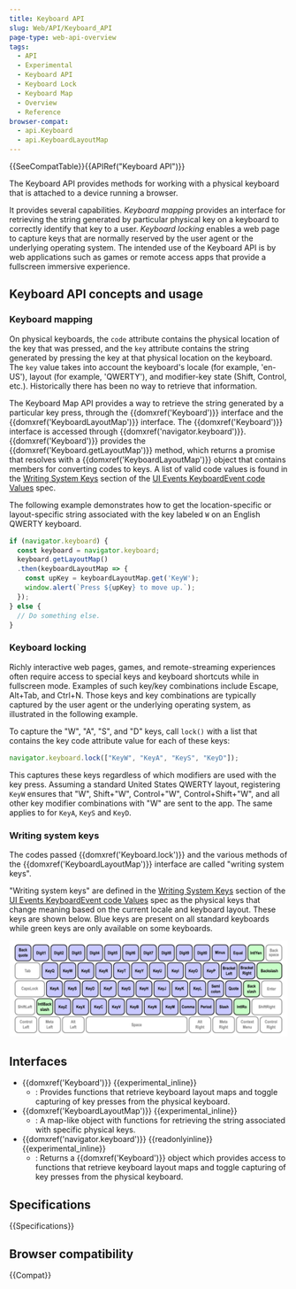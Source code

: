 ```yaml
---
title: Keyboard API
slug: Web/API/Keyboard_API
page-type: web-api-overview
tags:
  - API
  - Experimental
  - Keyboard API
  - Keyboard Lock
  - Keyboard Map
  - Overview
  - Reference
browser-compat:
  - api.Keyboard
  - api.KeyboardLayoutMap
---
```

{{SeeCompatTable}}{{APIRef("Keyboard API")}}

The Keyboard API provides methods for working with a physical keyboard that is attached to a device running a browser.

It provides several capabilities. _Keyboard mapping_ provides an interface for retrieving the string generated by particular physical key on a keyboard to correctly identify that key to a user. _Keyboard locking_ enables a web page to capture keys that are normally reserved by the user agent or the underlying operating system. The intended use of the Keyboard API is by web applications such as games or remote access apps that provide a fullscreen immersive experience.

## Keyboard API concepts and usage

### Keyboard mapping

On physical keyboards, the `code` attribute contains the physical location of the key that was pressed, and the `key` attribute contains the string generated by pressing the key at that physical location on the keyboard. The `key` value takes into account the keyboard's locale (for example, 'en-US'), layout (for example, 'QWERTY'), and modifier-key state (Shift, Control, etc.). Historically there has been no way to retrieve that information.

The Keyboard Map API provides a way to retrieve the string generated by a particular key press, through the {{domxref('Keyboard')}} interface and the {{domxref('KeyboardLayoutMap')}} interface. The {{domxref('Keyboard')}} interface is accessed through {{domxref('navigator.keyboard')}}. {{domxref('Keyboard')}} provides the {{domxref('Keyboard.getLayoutMap')}} method, which returns a promise that resolves with a {{domxref('KeyboardLayoutMap')}} object that contains members for converting codes to keys. A list of valid code values is found in the [Writing System Keys](https://w3c.github.io/uievents-code/#key-alphanumeric-writing-system) section of the [UI Events KeyboardEvent code Values](https://w3c.github.io/uievents-code/) spec.

The following example demonstrates how to get the location-specific or layout-specific string associated with the key labeled `W` on an English QWERTY keyboard.

```js
if (navigator.keyboard) {
  const keyboard = navigator.keyboard;
  keyboard.getLayoutMap()
  .then(keyboardLayoutMap => {
    const upKey = keyboardLayoutMap.get('KeyW');
    window.alert(`Press ${upKey} to move up.`);
  });
} else {
  // Do something else.
}
```

### Keyboard locking

Richly interactive web pages, games, and remote-streaming experiences often require access to special keys and keyboard shortcuts while in fullscreen mode. Examples of such key/key combinations include Escape, Alt+Tab, and Ctrl+N. Those keys and key combinations are typically captured by the user agent or the underlying operating system, as illustrated in the following example.

To capture the "W", "A", "S", and "D" keys, call `lock()` with a list that contains the key code attribute value for each of these keys:

```js
navigator.keyboard.lock(["KeyW", "KeyA", "KeyS", "KeyD"]);
```

This captures these keys regardless of which modifiers are used with the key press. Assuming a standard United States QWERTY layout, registering `KeyW` ensures that "W", Shift+"W", Control+"W", Control+Shift+"W", and all other key modifier combinations with "W" are sent to the app. The same applies to for `KeyA`, `KeyS` and `KeyD`.

### Writing system keys

The codes passed {{domxref('Keyboard.lock')}} and the various methods of the {{domxref('KeyboardLayoutMap')}} interface are called "writing system keys".

"Writing system keys" are defined in the [Writing System Keys](https://w3c.github.io/uievents-code/#key-alphanumeric-writing-system) section of the [UI Events KeyboardEvent code Values](https://w3c.github.io/uievents-code/) spec as the physical keys that change meaning based on the current locale and keyboard layout. These keys are shown below. Blue keys are present on all standard keyboards while green keys are only available on some keyboards.

![Writing system keys as defined by the UI Events KeyboardEvent code Values spec.](writing-system-keys.png)

## Interfaces

- {{domxref('Keyboard')}} {{experimental_inline}}
  - : Provides functions that retrieve keyboard layout maps and toggle capturing of key presses from the physical keyboard.
- {{domxref('KeyboardLayoutMap')}} {{experimental_inline}}
  - : A map-like object with functions for retrieving the string associated with specific physical keys.
- {{domxref('navigator.keyboard')}} {{readonlyinline}} {{experimental_inline}}
  - : Returns a {{domxref('Keyboard')}} object which provides access to functions that retrieve keyboard layout maps and toggle capturing of key presses from the physical keyboard.

## Specifications

{{Specifications}}

## Browser compatibility

{{Compat}}
